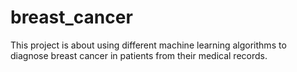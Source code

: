 # breast_cancer
This project is about using different machine learning algorithms to diagnose breast cancer in patients from their medical records.

